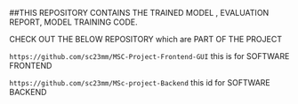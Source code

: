 ##THIS REPOSITORY CONTAINS THE TRAINED MODEL , EVALUATION REPORT, MODEL TRAINING CODE.

CHECK OUT THE BELOW REPOSITORY which are PART OF THE PROJECT

`https://github.com/sc23mm/MSC-Project-Frontend-GUI`  this is for SOFTWARE FRONTEND 

`https://github.com/sc23mm/MSc-project-Backend`  this id for SOFTWARE BACKEND
